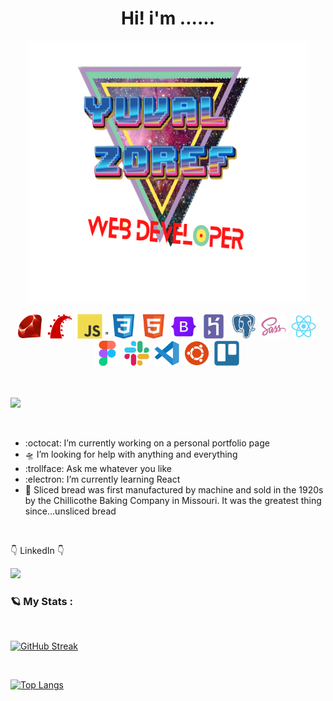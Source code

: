   <h1 align="center"> Hi! i'm ...... </h1>
 
 <p align="center">
  <img src="https://github.com/YuvalZoref/YuvalZoref/blob/main/yz-logo-second-nb.png" title="logo"  alt="logo" width="450" height="420"/>
</p>

<div align="center">
   <img src="https://github.com/devicons/devicon/blob/master/icons/ruby/ruby-original.svg" title="ruby"  alt="ruby" width="40" height="40"/>&nbsp;
   <img src="https://github.com/devicons/devicon/blob/master/icons/rails/rails-plain.svg" title="rails" alt="rails " width="40" height="40"/>&nbsp;
   <img src="https://github.com/devicons/devicon/blob/master/icons/javascript/javascript-original.svg" title="JavaScript" alt="JavaScript" width="40" height="40"/>&nbsp" 
   <img src="https://github.com/devicons/devicon/blob/master/icons/css3/css3-original.svg" title="CSS3" alt="CSS" width="40" height="40"/>&nbsp;
   <img src="https://github.com/devicons/devicon/blob/master/icons/html5/html5-original.svg" title="HTML5" alt="HTML" width="40" height="40"/>&nbsp;
   <img src="https://github.com/devicons/devicon/blob/master/icons/bootstrap/bootstrap-original.svg" title="bootstrap" alt="bootstrap" width="40"            height="40"/>&nbsp;
   <img src="https://github.com/devicons/devicon/blob/master/icons/heroku/heroku-plain.svg" title="heroku UI" alt="heroku UI" width="40" height="40"/>&nbsp;
   <img src="https://github.com/devicons/devicon/blob/master/icons/postgresql/postgresql-plain.svg" title="postgresql" alt="postgresql" width="40" height="40"/>&nbsp;
   <img src="https://github.com/devicons/devicon/blob/master/icons/sass/sass-original.svg" title="sass"  alt="sass" width="40" height="40"/>&nbsp;
   <img src="https://github.com/devicons/devicon/blob/master/icons/react/react-original.svg" title="react" alt="react" width="40" height="40"/>&nbsp;
   <img src="https://github.com/devicons/devicon/blob/master/icons/figma/figma-original.svg" title="figma" alt="figma" width="40" height="40"/>&nbsp;  
   <img src="https://github.com/devicons/devicon/blob/master/icons/slack/slack-original.svg" title="slack" alt="slack" width="40" height="40"/>&nbsp;
   <img src="https://github.com/devicons/devicon/blob/master/icons/vscode/vscode-original.svg" title="vsc" alt="vsc" width="40" height="40"/>&nbsp;
   <img src="https://github.com/devicons/devicon/blob/master/icons/ubuntu/ubuntu-plain.svg" title="ubuntu" alt="ubuntu" width="40" height="40"/>&nbsp; 
   <img src="https://github.com/devicons/devicon/blob/master/icons/trello/trello-plain.svg" title="trello" alt="trello" width="40" height="40"/>&nbsp;  
  </div>

<br>
<br>

 ![](https://komarev.com/ghpvc/?username=YuvalZoref&color=FF55E3&style=for-the-badge&label=PROFILE+VIEWS)
 
<br>

- :octocat: I’m currently working on a personal portfolio page
- :flying_saucer: I’m looking for help with anything and everything
- :trollface: Ask me whatever you like
- :electron: I’m currently learning React 
- :bread: Sliced bread was first manufactured by machine and sold in the 1920s by the Chillicothe Baking Company in Missouri. It was the greatest thing since…unsliced bread

<br>

:point_down: LinkedIn :point_down:
<p>
    <img src="https://img.shields.io/badge/linkedin%20-%230077B5.svg?&style=for-the-badge&logo=linkedin&logoColor=white"/>
</p>


### :ringed_planet: My Stats :
<br>

[![GitHub Streak](http://github-readme-streak-stats.herokuapp.com?user=YuvalZoref&theme=deepBlue&date_format=j%20M%5B%20Y%5D&fire=FF55E3&ring=00FFEE&background=131313E2&stroke=6DD7FF&currStreakNum=FFA1FF&dates=B7FF98&sideNums=E9EC83&sideLabels=FFA1FF&currStreakLabel=E9EC83&border=FF13F3AD)](https://git.io/streak-stats)

<br>

[![Top Langs](https://github-readme-stats.vercel.app/api/top-langs/?username=YuvalZoref&layout=compact&theme=vision-friendly-dark&border_color=FF13F3AD&bg_color=131313E2&title_color=00FFEE&text_color=B7FF98)](https://github.com/anuraghazra/github-readme-stats)
